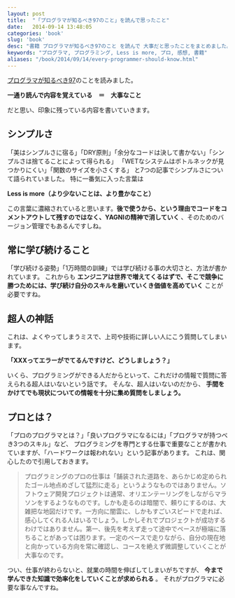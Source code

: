 ```yaml
---
layout: post
title:  "「プログラマが知るべき97のこと」を読んで思ったこと"
date:   2014-09-14 13:48:05
categories: 'book'
slug: 'book'
desc: "書籍 プログラマが知るべき97のこと を読んで 大事だと思ったことをまとめました。"
keywords: "プログラマ, プログラミング, Less is more, プロ, 感想, 書籍"
aliases: "/book/2014/09/14/every-programmer-should-know.html"
---
```


[プログラマが知るべき97](http://amzn.to/2b7livf)のことを読みました。

**一通り読んで内容を覚えている　＝　大事なこと**

だと思い、印象に残っている内容を書いていきます。

## シンプルさ
「美はシンプルさに宿る」「DRY原則」「余分なコードは決して書かない」「シンプルさは捨てることによって得られる」
「WETなシステムはボトルネックが見つかりにくい」「関数のサイズを小さくする」
と7つの記事でシンプルさについて語られていました。
特に一番気に入った言葉は

**Less is more（より少ないことは、より豊かなこと）**

この言葉に濃縮されていると思います。**後で使うから、という理由でコードをコメントアウトして残すのではなく、YAGNIの精神で消していく**
、そのためのバージョン管理でもあるんですしね。

## 常に学び続けること
「学び続ける姿勢」「1万時間の訓練」では学び続ける事の大切さと、方法が書かれています。
これからも **エンジニアは世界で増えてくるはずで、そこで競争に勝つためには、学び続け自分のスキルを磨いていくき価値を高めていく** ことが必要ですね。

## 超人の神話
これは、よくやってしまうミスで、上司や技術に詳しい人にこう質問してしまいます。

**「XXXってエラーがでてるんですけど、どうしましょう？」**

いくら、プログラミングができる人だからといって、これだけの情報で質問に答えられる超人はいないという話です。
そんな、超人はいないのだから、 **手間をかけてでも現状についての情報を十分に集め質問をしましょう。**

## プロとは？
「プロのプログラマとは？」「良いプログラマになるには」「プログラマが持つべき3つのスキル」など、
プログラミングを専門とする仕事で重要なことが書かれていますが、「ハードワークは報われない」という記事があります。
これは、関心したので引用しておきます。

> プログラミングのプロの仕事は「舗装された道路を、あらかじめ定められたゴール地点めざして猛烈に走る」というようなものではありません。ソフトウェア開発プロジェクトは通常、オリエンテーリングをしながらマラソンをするようなものです。しかも走るのは暗闇で、頼りにするのは、大雑把な地図だけです。一方向に闇雲に、しかもすごいスピードで走れば、感心してくれる人はいるでしょう。しかしそれでプロジェクトが成功するわけではありません。第一、後先を考えず走って途中でペースが極端に落ちることがあっては困ります。一定のペースで走りながら、自分の現在地と向かっている方向を常に確認し、コースを絶えず微調整していくことが大事なのです。

つい、仕事が終わらないと、就業の時間を伸ばしてしまいがちですが、 **今まで学んできた知識で効率化をしていくことが求められる** 。
それがプログラマに必要な事なんですね。
